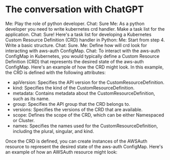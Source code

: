 # The conversation with ChatGPT

Me: Play the role of python developer.
Chat: Sure
Me: As a python developer you need to write kubernetes crd handler. Make a task list for the application.
Chat: Sure! Here's a task list for developing a Kubernetes Custom Resource Definition (CRD) handler in Python:
Me: Start from step 4. Write a basic structure.
Chat: Sure.
Me: Define how will crd look for interacting with aws-auth ConfigMap.
Chat: To interact with the aws-auth ConfigMap in Kubernetes, you would typically define a Custom Resource Definition (CRD) that represents the desired state of the aws-auth ConfigMap. Here's an example of how the CRD might look.
In this example, the CRD is defined with the following attributes:

* apiVersion: Specifies the API version for the CustomResourceDefinition.
* kind: Specifies the kind of the CustomResourceDefinition.
* metadata: Contains metadata about the CustomResourceDefinition, such as its name.
* group: Specifies the API group that the CRD belongs to.
* versions: Specifies the versions of the CRD that are available.
* scope: Defines the scope of the CRD, which can be either Namespaced or Cluster.
* names: Specifies the names used for the CustomResourceDefinition, including the plural, singular, and kind.

Once the CRD is defined, you can create instances of the AWSAuth resource to represent the desired state of the aws-auth ConfigMap. Here's an example of how an AWSAuth resource might look: